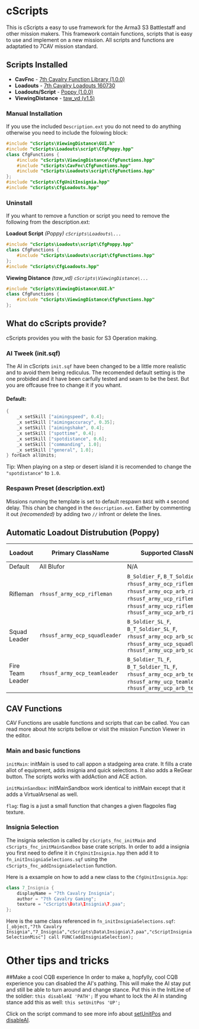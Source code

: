 # cScripts
This is cScripts a easy to use framework for the Arma3 S3 Battlestaff and other mission makers. This framework contain functions, scripts that is easy to use and implement on a new mission. All scripts and functions are adaptatied to 7CAV mission standard.

## Scripts Installed
- **CavFnc**                    -   <a href="https://7cav.us/">7th Cavalry Function Library (1.0.0)</a>
- **Loadouts**                  -   <a href="https://7cav.us/">7th Cavalry Loadouts 160730</a>
- **Loadouts/Script**           -   <a href="https://github.com/BaerMitUmlaut/Poppy">Poppy (1.0.0)</a>
- **ViewingDistance**           -   <a href="http://www.armaholic.com/page.php?id=19751">taw_vd (v1.5)</a>

### Manual Installation
If you use the included `Description.ext` you do not need to do anything otherwise you need to include the folowing block:
``` c++
#include "cScripts\ViewingDistance\GUI.h"
#include "cScripts\Loadouts\script\CfgPoppy.hpp"
class CfgFunctions {
    #include "cScripts\ViewingDistance\CfgFunctions.hpp"
    #include "cScripts\CavFnc\CfgFunctions.hpp"
    #include "cScripts\Loadouts\script\CfgFunctions.hpp"
};
#include "cScripts\CfgUnitInsignia.hpp"
#include "cScripts\CfgLoadouts.hpp"
```

### Uninstall
If you whant to remove a function or script you need to remove the following from the description.ext:

**Loadout Script** *(Poppy) `cScripts\Loadouts\...`*
``` c++
#include "cScripts\Loadouts\script\CfgPoppy.hpp"
class CfgFunctions {
    #include "cScripts\Loadouts\script\CfgFunctions.hpp"
};
#include "cScripts\CfgLoadouts.hpp"
```

**Viewing Distance** *(taw_vd) `cScripts\ViewingDistance\...`*
``` c++
#include "cScripts\ViewingDistance\GUI.h"
class CfgFunctions {
    #include "cScripts\ViewingDistance\CfgFunctions.hpp"
};
```
## What do cScripts provide?
cScripts provides you with the basic for S3 Operation making.

### AI Tweek (init.sqf)
The AI in cScripts `init.sqf` have been changed to be a little more realistic and to avoid them being rediculus. The recomended default setting is the one probided and it have been carfully tested and seam to be the best. But you are offcause free to change it if you whant.

#### Default:
``` c++
{
    _x setSkill ["aimingspeed", 0.4];
    _x setSkill ["aimingaccuracy", 0.35];
    _x setSkill ["aimingshake", 0.4];
    _x setSkill ["spottime", 0.4];
    _x setSkill ["spotdistance", 0.6];
    _x setSkill ["commanding", 1.0];
    _x setSkill ["general", 1.0];
} forEach allUnits;
```
Tip:
When playing on a step or desert island it is recomended to change the `"spotdistance"` to `1.0`.

### Respawn Preset (description.ext)
Missions running the template is set to default respawn `BASE` with `4` second delay. This chan be changed in the `description.ext`. Eather by commenting it out *(recomended)* by adding two `//` infront or delete the lines.

## Automatic Loadout Distrubution (Poppy)

| Loadout | Primary ClassName | Supported ClassNames | Primary VariableName | Supported VariableNames |
|---------|-------------------|----------------------|----------------------|------------------------|
| Default | All Blufor | N/A | None | None |
| Rifleman | `rhsusf_army_ocp_rifleman` | `B_Soldier_F`, `B_T_Soldier_F`, `rhsusf_army_ocp_rifleman_1stcav`, `rhsusf_army_ocp_arb_rifleman`, `rhsusf_army_ucp_rifleman_1stcav`, `rhsusf_army_ucp_rifleman`, `rhsusf_army_ucp_arb_rifleman` | `CAV_Rifleman` | `C_R`, `C_RA`, `CAV_AlphaRifleman`, `CAV_AlphaRifleman`, `CAV_BravoRifleman` |
| Squad Leader | `rhsusf_army_ocp_squadleader` | `B_Soldier_SL_F`, `B_T_Soldier_SL_F`, `rhsusf_army_ocp_arb_squadleader`, `rhsusf_army_ucp_squadleader`, `rhsusf_army_ucp_arb_squadleader` | `CAV_SquadLeader` | `C_SL` |
| Fire Team Leader | `rhsusf_army_ocp_teamleader` | `B_Soldier_TL_F`, `B_T_Soldier_TL_F`, `rhsusf_army_ocp_arb_teamleader`, `rhsusf_army_ucp_teamleader`, `rhsusf_army_ucp_arb_teamleader` | `CAV_FireTeamLeader` | `C_FTL`, `C_FTLA`, `C_FTLB`, `CAV_AlphaFireTeamLeader`, `CAV_BravoFireTeamLeader` |

## CAV Functions
CAV Functions are usable functions and scripts that can be called. You can read more about hte scripts bellow or visit the mission Function Viewer in the editor.

### Main and basic functions
`initMain`: initMain is used to call appon a stadgeing area crate. It fills a crate allot of equipment, adds insignia and quick selections. It also adds a ReGear button. The scripts works with addAction and ACE action.

`initMainSandbox`: initMainSandbox work identical to initMain except that it adds a VirtualArsenal as well.

`flag`: flag is a just a small function that changes a given flagpoles flag texture.

### Insignia Selection
The insignia selection is called by `cScripts_fnc_initMain` and `cScripts_fnc_initMainSandbox` base crate scripts. In order to add a insignia you first need to define it in `CfgUnitInsignia.hpp` then add it to `fn_initInsigniaSelections.sqf` using the `cScripts_fnc_addInsigniaSelection` function.

Here is a exsample on how to add a new class to the `CfgUnitInsignia.hpp`:
``` c++
class 7_Insignia {
    displayName = "7th Cavalry Insignia";
    author = "7th Cavalry Gaming";
    texture = "cScripts\Data\Insignia\7.paa";
};
```
Here is the same class referenced in `fn_initInsigniaSelections.sqf`:
```[_object,"7th Cavalry Insignia","7_Insignia","cScripts\Data\Insignia\7.paa","cScriptInsigniaSelectionMisc"] call FUNC(addInsigniaSelection);```

# Other tips and tricks
##Make a cool CQB experience
In order to make a, hopfylly, cool CQB experience you can disabled the AI's pathing. This will make the AI stay put and still be able to turn around and change stance.
Put this in the InitLine of the soldier: `this disableAI 'PATH';`
If you whant to lock the AI in standing stance add this as well: `this setUnitPos 'UP';`

Click on the script command to see more info about [setUnitPos](https://community.bistudio.com/wiki/setUnitPos) and [disableAI](https://community.bistudio.com/wiki/disableAI).

